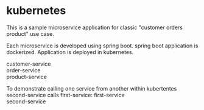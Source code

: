 # kubernetes
This is a sample microservice application for classic "customer orders product" use case.

Each microservice is developed using spring boot. 
spring boot application is dockerized. 
Application is deployed in kubernetes.


customer-service	
order-service	
product-service	

To demonstrate calling one service from another within kubertentes second-service calls first-service:
first-service	
second-service
